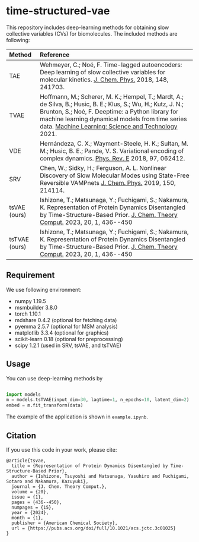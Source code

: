 # time-structured-vae
This repository includes deep-learning methods for obtaining slow collective variables (CVs) for biomolecules.
The included methods are following:

|Method|Reference|
|:---|:---|
|TAE|Wehmeyer, C.; Noé, F. Time-lagged autoencoders: Deep learning of slow collective variables for molecular kinetics. [J. Chem. Phys.](https://aip.scitation.org/doi/10.1063/1.5011399) 2018, 148, 241703.|
|TVAE|Hoffmann, M.; Scherer, M. K.; Hempel, T.; Mardt, A.; de Silva, B.; Husic, B. E.; Klus, S.; Wu, H.; Kutz, J. N.; Brunton, S.; Noé, F. Deeptime: a Python library for machine learning dynamical models from time series data. [Machine Learning: Science and Technology](https://iopscience.iop.org/article/10.1088/2632-2153/ac3de0) 2021.|
|VDE|Hernándeza, C. X.; Wayment-Steele, H. K.; Sultan, M. M.; Husic, B. E.; Pande, V. S. Variational encoding of complex dynamics. [Phys. Rev. E](https://journals.aps.org/pre/abstract/10.1103/PhysRevE.97.062412) 2018, 97, 062412.|
|SRV|Chen, W.; Sidky, H.; Ferguson, A. L. Nonlinear Discovery of Slow Molecular Modes using State-Free Reversible VAMPnets [J. Chem. Phys.](https://pubs.aip.org/aip/jcp/article/150/21/214114/197931/Nonlinear-discovery-of-slow-molecular-modes-using) 2019, 150, 214114.|
|tsVAE (ours)|Ishizone, T.; Matsunaga, Y.; Fuchigami, S.; Nakamura, K. Representation of Protein Dynamics Disentangled by Time-Structure-Based Prior. [J. Chem. Theory Comput.](https://pubs.acs.org/doi/full/10.1021/acs.jctc.3c01025) 2023, 20, 1, 436--450|
|tsTVAE (ours)|Ishizone, T.; Matsunaga, Y.; Fuchigami, S.; Nakamura, K. Representation of Protein Dynamics Disentangled by Time-Structure-Based Prior. [J. Chem. Theory Comput.](https://pubs.acs.org/doi/full/10.1021/acs.jctc.3c01025) 2023, 20, 1, 436--450|


## Requirement
We use following environment:
- numpy 1.19.5
- msmbuilder 3.8.0
- torch 1.10.1
- mdshare 0.4.2 (optional for fetching data)
- pyemma 2.5.7 (optional for MSM analysis)
- matplotlib 3.3.4 (optional for graphics)
- scikit-learn 0.18 (optional for preprocessing)
- scipy 1.2.1 (used in SRV, tsVAE, and tsTVAE)


## Usage
You can use deep-learning methods by

```python

import models
m = models.tsTVAE(input_dim=30, lagtime=1, n_epochs=10, latent_dim=2)
embed = m.fit_transform(data)
```

The example of the application is shown in `example.ipynb`.


## Citation
If you use this code in your work, please cite:

```
@article{tsvae,
  title = {Representation of Protein Dynamics Disentangled by Time-Structure-Based Prior},
  author = {Ishizone, Tsuyoshi and Matsunaga, Yasuhiro and Fuchigami, Sotaro and Nakamura, Kazuyuki},
  journal = {J. Chem. Theory Comput.},
  volume = {20},
  issue = {1},
  pages = {436--450},
  numpages = {15},
  year = {2024},
  month = {1},
  publisher = {American Chemical Society},
  url = {https://pubs.acs.org/doi/full/10.1021/acs.jctc.3c01025}
}
```